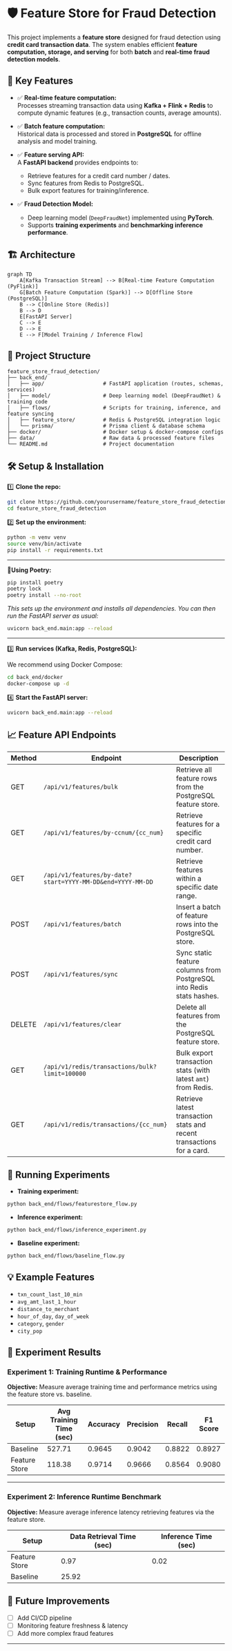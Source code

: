 # 🛡️ Feature Store for Fraud Detection

This project implements a **feature store** designed for fraud detection using **credit card transaction data**. The system enables efficient **feature computation, storage, and serving** for both **batch** and **real-time fraud detection models**.

## 🚀 Key Features

- ✅ **Real-time feature computation:**  
  Processes streaming transaction data using **Kafka + Flink + Redis** to compute dynamic features (e.g., transaction counts, average amounts).

- ✅ **Batch feature computation:**  
  Historical data is processed and stored in **PostgreSQL** for offline analysis and model training.

- ✅ **Feature serving API:**  
  A **FastAPI backend** provides endpoints to:
  - Retrieve features for a credit card number / dates.
  - Sync features from Redis to PostgreSQL.
  - Bulk export features for training/inference.

- ✅ **Fraud Detection Model:**  
  - Deep learning model (`DeepFraudNet`) implemented using **PyTorch**.
  - Supports **training experiments** and **benchmarking inference performance**.

## 🏗️ Architecture

```mermaid
graph TD
    A[Kafka Transaction Stream] --> B[Real-time Feature Computation (PyFlink)]
    G[Batch Feature Computation (Spark)] --> D[Offline Store (PostgreSQL)]
    B --> C[Online Store (Redis)]
    B --> D
    E[FastAPI Server]
    C --> E
    D --> E
    E --> F[Model Training / Inference Flow]
```

## 📂 Project Structure

```
feature_store_fraud_detection/
├── back_end/
│   ├── app/                   # FastAPI application (routes, schemas, services)
│   ├── model/                 # Deep learning model (DeepFraudNet) & training code
│   ├── flows/                 # Scripts for training, inference, and feature syncing
│   ├── feature_store/         # Redis & PostgreSQL integration logic
│   └── prisma/                # Prisma client & database schema
├── docker/                    # Docker setup & docker-compose configs
├── data/                      # Raw data & processed feature files
└── README.md                  # Project documentation

```

## 🛠️ Setup & Installation

1️⃣ **Clone the repo:**

```bash
git clone https://github.com/yourusername/feature_store_fraud_detection.git
cd feature_store_fraud_detection
```

2️⃣ **Set up the environment:**

```bash
python -m venv venv
source venv/bin/activate
pip install -r requirements.txt
```

---

**🔄Using Poetry:**

```bash
pip install poetry
poetry lock
poetry install --no-root
```

_This sets up the environment and installs all dependencies. You can then run the FastAPI server as usual:_

```bash
uvicorn back_end.main:app --reload
```

---

3️⃣ **Run services (Kafka, Redis, PostgreSQL):**

We recommend using Docker Compose:

```bash
cd back_end/docker
docker-compose up -d
```

4️⃣ **Start the FastAPI server:**

```bash
uvicorn back_end.main:app --reload
```

## 📈 Feature API Endpoints

| Method | Endpoint                                                       | Description                                                                |
|--------|----------------------------------------------------------------|----------------------------------------------------------------------------|
| GET    | `/api/v1/features/bulk`                                        | Retrieve all feature rows from the PostgreSQL feature store.               |
| GET    | `/api/v1/features/by-ccnum/{cc_num}`                           | Retrieve features for a specific credit card number.                       |
| GET    | `/api/v1/features/by-date?start=YYYY-MM-DD&end=YYYY-MM-DD`     | Retrieve features within a specific date range.                            |
| POST   | `/api/v1/features/batch`                                       | Insert a batch of feature rows into the PostgreSQL store.                  |
| POST   | `/api/v1/features/sync`                                        | Sync static feature columns from PostgreSQL into Redis stats hashes.       |
| DELETE | `/api/v1/features/clear`                                       | Delete all features from the PostgreSQL feature store.                     |
| GET    | `/api/v1/redis/transactions/bulk?limit=100000`                | Bulk export transaction stats (with latest `amt`) from Redis.              |
| GET    | `/api/v1/redis/transactions/{cc_num}`                          | Retrieve latest transaction stats and recent transactions for a card.      |

## 🧪 Running Experiments

- **Training experiment:**

```bash
python back_end/flows/featurestore_flow.py
```

- **Inference experiment:**

```bash
python back_end/flows/inference_experiment.py
```

- **Baseline experiment:**

```bash
python back_end/flows/baseline_flow.py
```

## 💡 Example Features

- `txn_count_last_10_min`
- `avg_amt_last_1_hour`
- `distance_to_merchant`
- `hour_of_day`, `day_of_week`
- `category`, `gender`
- `city_pop`

## 🧪 Experiment Results

### Experiment 1: Training Runtime & Performance

**Objective:** Measure average training time and performance metrics using the feature store vs. baseline.

| Setup           | Avg Training Time (sec) | Accuracy | Precision | Recall | F1 Score |
|-----------------|-------------------------|----------|-----------|--------|----------|
| Baseline        | 527.71                  | 0.9645   | 0.9042    | 0.8822 | 0.8927   |
| Feature Store   | 118.38                  | 0.9714   | 0.9666    | 0.8564 | 0.9080   |

---

### Experiment 2: Inference Runtime Benchmark

**Objective:** Measure average inference latency retrieving features via the feature store.

| Setup           | Data Retrieval Time (sec) | Inference Time (sec) |
|-----------------|---------------------------|----------------------|
| Feature Store   | 0.97                      | 0.02                 |
|   Baseline      |                         25.92 

## 🚩 Future Improvements

- [ ] Add CI/CD pipeline
- [ ] Monitoring feature freshness & latency
- [ ] Add more complex fraud features

---
